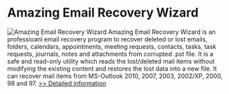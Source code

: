 # Amazing Email Recovery Wizard
![Amazing Email Recovery Wizard](https://mycommerce.akamaized.net/api/pimages/P300860066/BIG/300860066.PNG)
Amazing Email Recovery Wizard is an professioanl email recovery program to recover deleted or lost emails, folders, calendars, appointments, meeting requests, contacts, tasks, task requests, journals, notes and attachments from corrupted .pst file. It is a safe and read-only utility which reads the lost/deleted mail items without modifying the existing content and restores the lost data into a new file. It can recover mail items from MS-Outlook 2010, 2007, 2003, 2002/XP, 2000, 98 and 97.
[>> Detailed information](https://secure.shareit.com/shareit/product.html?productid=300860066&affiliateid=200057808)